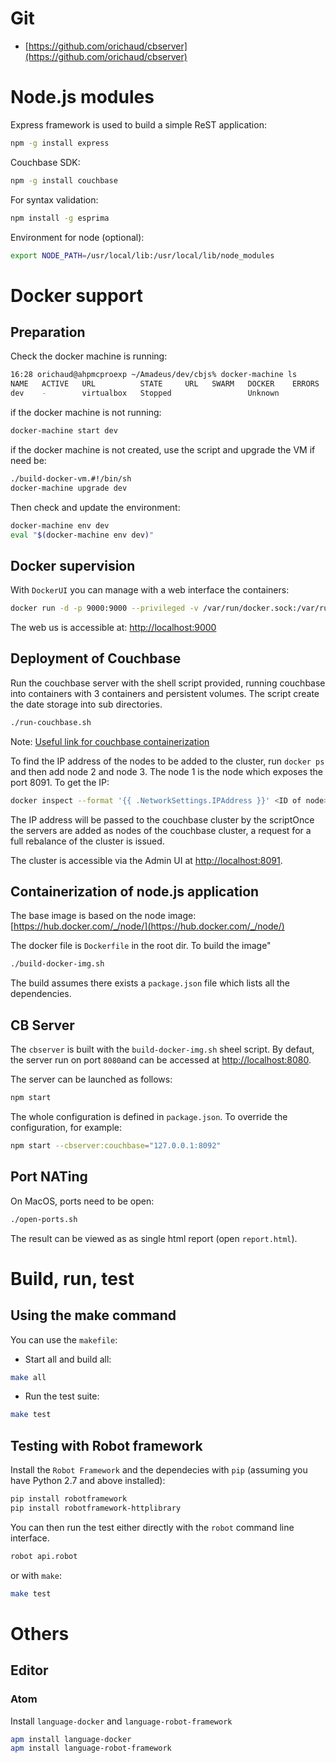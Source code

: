 # Git
* [https://github.com/orichaud/cbserver](https://github.com/orichaud/cbserver)

# Node.js modules

Express framework is used to build a simple ReST application:
```sh
npm -g install express
```
Couchbase SDK:
```sh
npm -g install couchbase
```

For syntax validation:
```sh
npm install -g esprima
```

Environment for node (optional):
```sh
export NODE_PATH=/usr/local/lib:/usr/local/lib/node_modules
```

# Docker support

## Preparation

Check the docker machine is running:
```sh
16:28 orichaud@ahpmcproexp ~/Amadeus/dev/cbjs% docker-machine ls     
NAME   ACTIVE   URL          STATE     URL   SWARM   DOCKER    ERRORS
dev    -        virtualbox   Stopped                 Unknown   
```

if the docker machine is not running:
```sh
docker-machine start dev
```

if the docker machine is not created, use the script and upgrade the VM if need be:
```sh
./build-docker-vm.#!/bin/sh
docker-machine upgrade dev
```

Then check and update the environment:
```sh
docker-machine env dev
eval "$(docker-machine env dev)"
```

## Docker supervision
With `DockerUI` you can manage with a web interface the containers:
```sh
docker run -d -p 9000:9000 --privileged -v /var/run/docker.sock:/var/run/docker.sock --name DockerUI dockerui/dockerui
```
The web us is accessible at: [http://localhost:9000](http://localhost:9000)


## Deployment of Couchbase

Run the couchbase server with the shell script provided, running couchbase into containers with 3 containers and persistent volumes. The script create the date storage into sub directories.
```sh
./run-couchbase.sh
```
Note: [Useful link for couchbase containerization](http://developer.couchbase.com/documentation/server/4.0/install/docker-singlehost-miltiplecont.html)

To find the IP address of the nodes to be added to the cluster, run `docker ps` and then add node 2 and node 3. The node 1 is the node which exposes the port 8091. To get the IP:
```sh
docker inspect --format '{{ .NetworkSettings.IPAddress }}' <ID of node>
```
The IP address will be passed to the couchbase cluster by the scriptOnce the servers are added as nodes of the couchbase cluster, a request for a full rebalance of the cluster is issued.

The cluster is accessible via the Admin UI at [http://localhost:8091](http://localhost:8091).


## Containerization of node.js application
The base image is based on the node image: [https://hub.docker.com/_/node/](https://hub.docker.com/_/node/)

The docker file is `Dockerfile` in the root dir. To build the image"
```sh
./build-docker-img.sh
```
The build assumes there exists a `package.json` file which lists all the dependencies.

## CB Server
The `cbserver` is built with the `build-docker-img.sh` sheel script.
By defaut, the server run on port `8080`and can be accessed at [http://localhost:8080](http://localhost:8080]).

The server can be launched as follows:
```sh
npm start
```

The whole configuration is defined in `package.json`. To override the configuration, for example:
```sh
npm start --cbserver:couchbase="127.0.0.1:8092"
```

## Port NATing

On MacOS, ports need to be open:
```sh
./open-ports.sh
```

The result can be viewed as as single html report (open `report.html`).

# Build, run, test

## Using the make command

You can use the `makefile`:
* Start all and build all:
```sh
make all
```
* Run the test suite:
```sh
make test
```

## Testing with Robot framework
Install the `Robot Framework` and the dependecies with `pip` (assuming you have Python 2.7 and above installed):
```sh
pip install robotframework
pip install robotframework-httplibrary
```

You can then run the test either directly with the `robot` command line interface.

```sh
robot api.robot
```

or with `make`:

```sh
make test
```
# Others

## Editor

### Atom
Install `language-docker` and  `language-robot-framework`
```sh
apm install language-docker
apm install language-robot-framework
```
